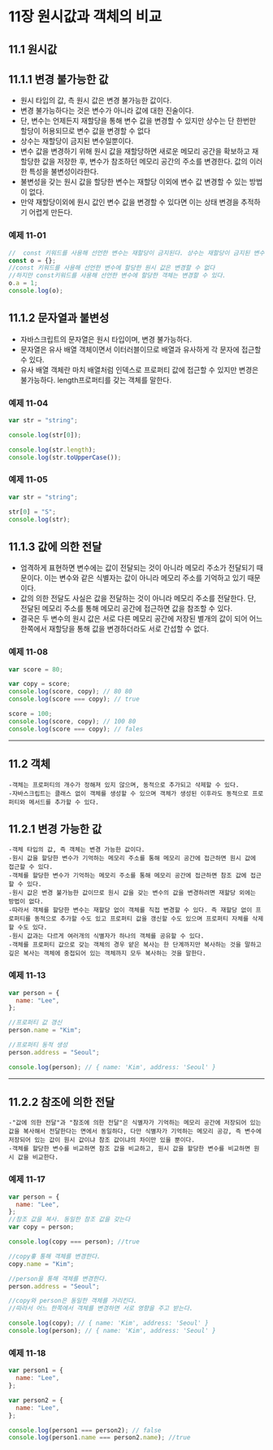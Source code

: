 # 11장 원시값과 객체의 비교

## 11.1 원시값

## 11.1.1 변경 불가능한 값

- 원시 타입의 값, 측 원시 값은 변경 불가능한 값이다.
- 변경 불가능하다는 것은 변수가 아니라 값에 대한 진술이다.
- 단, 변수는 언제든지 재할당을 통해 변수 값을 변경할 수 있지만 상수는 단 한번만 할당이 허용되므로 변수 값을 변경할 수 없다
- 상수는 재할당이 금지된 변수일뿐이다.
- 변수 값을 변경하기 위해 원시 값을 재할당하면 새로운 메모리 공간을 확보하고 재할당한 값을 저장한 후, 변수가 참조하던 메모리 공간의 주소를 변경한다. 값의 이러한 특성을 불변성이라한다.
- 불변성을 갖는 원시 값을 할당한 변수는 재할당 이외에 변수 값 변경할 수 있는 방법이 없다.
- 만약 재할당이외에 원시 값인 변수 값을 변경할 수 있다면 이는 상태 변경을 추적하기 어렵게 만든다.

### 예제 11-01

```javascript
//  const 키워드를 사용해 선언한 변수는 재할당이 금지된다. 상수는 재할당이 금지된 변수일 뿐이다.
const o = {};
//const 키워드를 사용해 선언한 변수에 할당한 원시 값은 변경할 수 없다
//하지만 const키워드를 사용해 선언한 변수에 할당한 객체는 변경할 수 있다.
o.a = 1;
console.log(o);
```



## 11.1.2 문자열과 불변성

- 자바스크립트의 문자열은 원시 타입이며, 변경 불가능하다.
- 문자열은 유사 배열 객체이면서 이터러블이므로 배열과 유사하게 각 문자에 접근할 수 있다.
- 유사 배열 객체란 마치 배열처럼 인덱스로 프로퍼티 값에 접근할 수 있지만 변경은 불가능하다. length프로퍼티를 갖는 객체를 말한다.

### 예제 11-04

```javascript
var str = "string";

console.log(str[0]);

console.log(str.length);
console.log(str.toUpperCase());
```

### 예제 11-05

```javascript
var str = "string";

str[0] = "S";
console.log(str);
```


## 11.1.3 값에 의한 전달

- 엄격하게 표현하면 변수에는 값이 전달되는 것이 아니라 메모리 주소가 전달되기 때문이다. 이는 변수와 같은 식별자는 값이 아니라 메모리 주소를 기억하고 있기 때문이다.
- 값의 의한 전달도 사실은 값을 전달하는 것이 아니라 메모리 주소를 전달한다. 단, 전달된 메모리 주소를 통해 메모리 공간에 접근하면 값을 참조할 수 있다.
- 결국은 두 변수의 원시 값은 서로 다른 메모리 공간에 저장된 별개의 값이 되어 어느한쪽에서 재할당을 통해 값을 변경하더라도 서로 간섭할 수 없다.

### 예제 11-08

```javascript
var score = 80;

var copy = score;
console.log(score, copy); // 80 80
console.log(score === copy); // true

score = 100;
console.log(score, copy); // 100 80
console.log(score === copy); // fales
```

<!-- Line -->

---

## 11.2 객체

    -객체는 프로퍼티의 개수가 정해져 있지 않으며, 동적으로 추가되고 삭제할 수 있다.
    -자바스크립트는 클래스 없이 객체를 생성할 수 있으며 객체가 생성된 이후라도 동적으로 프로퍼티와 메서드를 추가할 수 있다.



## 11.2.1 변경 가능한 값

    -객체 타입의 값, 즉 객체는 변경 가능한 값이다.
    -원시 값을 할당한 변수가 기억하는 메모리 주소를 통해 메모리 공간에 접근하면 원시 값에 접근할 수 있다.
    -객체를 할당한 변수가 기억하는 메모리 주소를 통해 메모리 공간에 접근하면 참조 값에 접근할 수 있다.
    -원시 값은 변경 불가능한 값이므로 원시 값을 갖는 변수의 값을 변경하려면 재할당 외에는 방법이 없다.
    -따라서 객체를 할당한 변수는 재할당 없이 객체를 직접 변경할 수 있다. 즉 재할당 없이 프로퍼티를 동적으로 추가할 수도 있고 프로퍼티 값을 갱신할 수도 있으며 프로퍼티 자체를 삭제할 수도 있다.
    -원시 값과는 다르게 여러개의 식별자가 하나의 객체를 공유할 수 있다.
    -객체를 프로퍼티 값으로 갖는 객체의 경우 얕은 복사는 한 단계까지만 복사하는 것을 말하고 깊은 복사는 객체에 중접되어 있는 객체까지 모두 복사하는 것을 말한다.

### 예제 11-13

```javascript
var person = {
  name: "Lee",
};

//프로퍼티 값 갱신
person.name = "Kim";

//프로퍼티 동적 생성
person.address = "Seoul";

console.log(person); // { name: 'Kim', address: 'Seoul' }
```

<!-- Line -->

---

## 11.2.2 참조에 의한 전달

    -"값에 의한 전달"과 "참조에 의한 전달"은 식별자가 기억하는 메모리 공간에 저장되어 있는 값을 복사해서 전달한다는 면에서 동일하다, 다만 식별자가 기억하는 메모리 공강, 즉 변수에 저장되어 있는 값이 원시 값이냐 참조 값이냐의 차이만 있을 뿐이다.
    -객체를 할당한 변수를 비교하면 참조 값을 비교하고, 원시 값을 할당한 변수를 비교하면 원시 값을 비교한다.

### 예제 11-17

```javascript
var person = {
  name: "Lee",
};
//참조 값을 복사. 동일한 참조 값을 갖는다
var copy = person;

console.log(copy === person); //true

//copy흫 통해 객체를 변경한다.
copy.name = "Kim";

//person을 통해 객체를 변경한다.
person.address = "Seoul";

//copy와 person은 동일한 객체를 가리킨다.
//따라서 어느 한쪽에서 객체를 변경하면 서로 영향을 주고 받는다.

console.log(copy); // { name: 'Kim', address: 'Seoul' }
console.log(person); // { name: 'Kim', address: 'Seoul' }
```

### 예제 11-18

```javascript
var person1 = {
  name: "Lee",
};

var person2 = {
  name: "Lee",
};

console.log(person1 === person2); // false
console.log(person1.name === person2.name); //true
```
